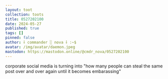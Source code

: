 ```yaml
---
layout: toot
collection: toots
title: 0527202100
date: 2024-05-27
published: true
tags: []
pinned: false
author: ⸸ commander ░ nova ⸸ :~$
avatar: /img/avatar/daemon.jpeg
mastodon: https://mastodon.online/@cmdr_nova/0527202100
---
```


corporate social media is turning into "how many people can steal the same post over and over again until it becomes embarassing"
